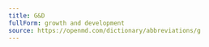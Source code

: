 ```yaml
---
title: G&D
fullForm: growth and development
source: https://openmd.com/dictionary/abbreviations/g
---
```

